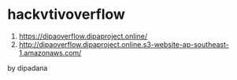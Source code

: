 # hackvtivoverflow

1. https://dipaoverflow.dipaproject.online/
2. http://dipaoverflow.dipaproject.online.s3-website-ap-southeast-1.amazonaws.com/

by dipadana
